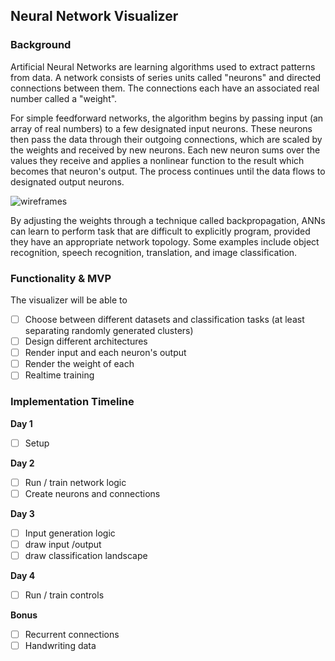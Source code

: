 ## Neural Network Visualizer

### Background

Artificial Neural Networks are learning algorithms used to extract patterns
from data. A network consists of series units called "neurons" and directed
connections between them. The connections each have an associated real number
called a "weight".

For simple feedforward networks, the algorithm begins by passing input (an
array of real numbers) to a few designated input neurons. These neurons then
pass the data through their outgoing connections, which are scaled by the
weights and received by new neurons. Each new neuron sums over the values they
receive and applies a nonlinear function to the result which becomes that
neuron's output. The process continues until the data flows to designated output
neurons.


![wireframes](https://upload.wikimedia.org/wikipedia/commons/thumb/6/60/ArtificialNeuronModel_english.png/600px-ArtificialNeuronModel_english.png)

By adjusting the weights through a technique called backpropagation, ANNs can
learn to perform task that are difficult to explicitly program, provided they
have an appropriate network topology. Some examples include object recognition,
speech recognition, translation, and image classification.

### Functionality & MVP

The visualizer will be able to
- [ ] Choose between different datasets and classification tasks (at least
separating randomly generated clusters)
- [ ] Design different architectures
- [ ] Render input and each neuron's output
- [ ] Render the weight of each
- [ ] Realtime training

### Implementation Timeline

**Day 1**
- [ ] Setup

**Day 2**
- [ ] Run / train network logic
- [ ] Create neurons and connections

**Day 3**
- [ ] Input generation logic
- [ ] draw input /output
- [ ] draw classification landscape

**Day 4**
- [ ] Run / train controls

**Bonus**
- [ ] Recurrent connections
- [ ] Handwriting data

